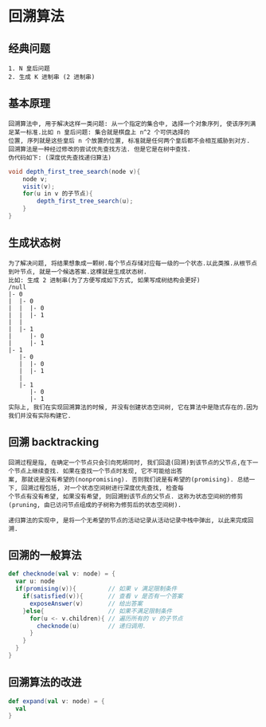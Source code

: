# 回溯算法
## 经典问题
    1. N 皇后问题
    2. 生成 K 进制串 (2 进制串)

## 基本原理
    回溯算法中, 用于解决这样一类问题: 从一个指定的集合中, 选择一个对象序列, 使该序列满足某一标准.比如 n 皇后问题: 集合就是棋盘上 n^2 个可供选择的
    位置, 序列就是这些皇后 n 个放置的位置, 标准就是任何两个皇后都不会相互威胁到对方.
    回溯算法是一种经过修改的尝试优先查找方法. 但是它是在树中查找.
    伪代码如下: (深度优先查找递归算法)

```java
void depth_first_tree_search(node v){
    node v;
    visit(v);
    for(u in v 的子节点){
        depth_first_tree_search(u);
    }
}
```
## 生成状态树
    为了解决问题, 将结果想象成一颗树.每个节点存储对应每一级的一个状态.以此类推.从根节点到叶节点, 就是一个候选答案.这棵就是生成状态树.     
    比如: 生成 2 进制串(为了方便写成如下方式, 如果写成树结构会更好)
    /null 
    |- 0
    |  |- 0
    |  |  |- 0
    |  |  |- 1
    |  |
    |  |- 1
    |     |- 0
    |     |- 1
    |- 1
       |- 0
       |  |- 0
       |  |- 1
       |
       |- 1 
          |- 0
          |- 1
    实际上, 我们在实现回溯算法的时候, 并没有创建状态空间树, 它在算法中是隐式存在的.因为我们并没有实际构建它.
 
## 回溯 backtracking
    回溯过程是指, 在确定一个节点只会引向死胡同时, 我们回退(回溯)到该节点的父节点,在下一个节点上继续查找. 如果在查找一个节点时发现, 它不可能给出答
    案, 那就说是没有希望的(nonpromising). 否则我们说是有希望的(promising). 总结一下, 回溯过程包括, 对一个状态空间树进行深度优先查找, 检查每
    个节点有没有希望, 如果没有希望, 则回溯到该节点的父节点. 这称为状态空间树的修剪(pruning, 由已访问节点组成的子树称为修剪后的状态空间树).
    
    递归算法的实现中, 是将一个无希望的节点的活动记录从活动记录中栈中弹出, 以此来完成回溯.

## 回溯的一般算法
```scala
def checknode(val v: node) = {
  var u: node
  if(promising(v)){         // 如果 v 满足限制条件
    if(satisfied(v)){       // 查看 v 是否有一个答案
      exposeAnswer(v)       // 给出答案
    }else{                  // 如果不满足限制条件
      for(u <- v.children){ // 遍历所有的 v 的子节点
        checknode(u)        // 递归调用.
      }
    }
  }
}
```
## 回溯算法的改进
```scala
def expand(val v: node) = {
  val        
}
```











